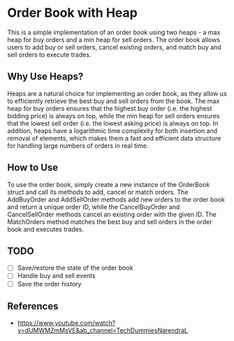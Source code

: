 # Order Book with Heap

This is a simple implementation of an order book using two heaps - a max heap for buy orders and a min heap for sell orders. The order book allows users to add buy or sell orders, cancel existing orders, and match buy and sell orders to execute trades.

## Why Use Heaps?

Heaps are a natural choice for implementing an order book, as they allow us to efficiently retrieve the best buy and sell orders from the book. The max heap for buy orders ensures that the highest buy order (i.e. the highest bidding price) is always on top, while the min heap for sell orders ensures that the lowest sell order (i.e. the lowest asking price) is always on top. In addition, heaps have a logarithmic time complexity for both insertion and removal of elements, which makes them a fast and efficient data structure for handling large numbers of orders in real time.

## How to Use

To use the order book, simply create a new instance of the OrderBook struct and call its methods to add, cancel or match orders. The AddBuyOrder and AddSellOrder methods add new orders to the order book and return a unique order ID, while the CancelBuyOrder and CancelSellOrder methods cancel an existing order with the given ID. The MatchOrders method matches the best buy and sell orders in the order book and executes trades.

## TODO

- [ ] Save/restore the state of the order book
- [ ] Handle buy and sell events
- [ ] Save the order history

## References

- https://www.youtube.com/watch?v=dUMWMZmMsVE&ab_channel=TechDummiesNarendraL
